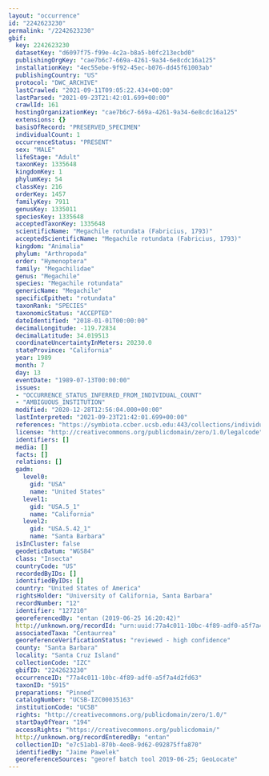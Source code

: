 ```yaml
---
layout: "occurrence"
id: "2242623230"
permalink: "/2242623230"
gbif:
  key: 2242623230
  datasetKey: "d6097f75-f99e-4c2a-b8a5-b0fc213ecbd0"
  publishingOrgKey: "cae7b6c7-669a-4261-9a34-6e8cdc16a125"
  installationKey: "4ec55ebe-9f92-45ec-b076-dd45f61003ab"
  publishingCountry: "US"
  protocol: "DWC_ARCHIVE"
  lastCrawled: "2021-09-11T09:05:22.434+00:00"
  lastParsed: "2021-09-23T21:42:01.699+00:00"
  crawlId: 161
  hostingOrganizationKey: "cae7b6c7-669a-4261-9a34-6e8cdc16a125"
  extensions: {}
  basisOfRecord: "PRESERVED_SPECIMEN"
  individualCount: 1
  occurrenceStatus: "PRESENT"
  sex: "MALE"
  lifeStage: "Adult"
  taxonKey: 1335648
  kingdomKey: 1
  phylumKey: 54
  classKey: 216
  orderKey: 1457
  familyKey: 7911
  genusKey: 1335011
  speciesKey: 1335648
  acceptedTaxonKey: 1335648
  scientificName: "Megachile rotundata (Fabricius, 1793)"
  acceptedScientificName: "Megachile rotundata (Fabricius, 1793)"
  kingdom: "Animalia"
  phylum: "Arthropoda"
  order: "Hymenoptera"
  family: "Megachilidae"
  genus: "Megachile"
  species: "Megachile rotundata"
  genericName: "Megachile"
  specificEpithet: "rotundata"
  taxonRank: "SPECIES"
  taxonomicStatus: "ACCEPTED"
  dateIdentified: "2018-01-01T00:00:00"
  decimalLongitude: -119.72834
  decimalLatitude: 34.019513
  coordinateUncertaintyInMeters: 20230.0
  stateProvince: "California"
  year: 1989
  month: 7
  day: 13
  eventDate: "1989-07-13T00:00:00"
  issues:
  - "OCCURRENCE_STATUS_INFERRED_FROM_INDIVIDUAL_COUNT"
  - "AMBIGUOUS_INSTITUTION"
  modified: "2020-12-28T12:56:04.000+00:00"
  lastInterpreted: "2021-09-23T21:42:01.699+00:00"
  references: "https://symbiota.ccber.ucsb.edu:443/collections/individual/index.php?occid=127210"
  license: "http://creativecommons.org/publicdomain/zero/1.0/legalcode"
  identifiers: []
  media: []
  facts: []
  relations: []
  gadm:
    level0:
      gid: "USA"
      name: "United States"
    level1:
      gid: "USA.5_1"
      name: "California"
    level2:
      gid: "USA.5.42_1"
      name: "Santa Barbara"
  isInCluster: false
  geodeticDatum: "WGS84"
  class: "Insecta"
  countryCode: "US"
  recordedByIDs: []
  identifiedByIDs: []
  country: "United States of America"
  rightsHolder: "University of California, Santa Barbara"
  recordNumber: "12"
  identifier: "127210"
  georeferencedBy: "entan (2019-06-25 16:20:42)"
  http://unknown.org/recordId: "urn:uuid:77a4c011-10bc-4f89-adf0-a5f7a4d2fd63"
  associatedTaxa: "Centaurrea"
  georeferenceVerificationStatus: "reviewed - high confidence"
  county: "Santa Barbara"
  locality: "Santa Cruz Island"
  collectionCode: "IZC"
  gbifID: "2242623230"
  occurrenceID: "77a4c011-10bc-4f89-adf0-a5f7a4d2fd63"
  taxonID: "5915"
  preparations: "Pinned"
  catalogNumber: "UCSB-IZC00035163"
  institutionCode: "UCSB"
  rights: "http://creativecommons.org/publicdomain/zero/1.0/"
  startDayOfYear: "194"
  accessRights: "https://creativecommons.org/publicdomain/"
  http://unknown.org/recordEnteredBy: "entan"
  collectionID: "e7c51ab1-870b-4ee8-9d62-092875ffa870"
  identifiedBy: "Jaime Pawelek"
  georeferenceSources: "georef batch tool 2019-06-25; GeoLocate"
---
```

